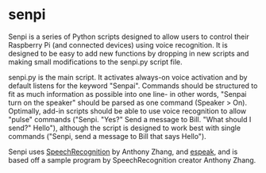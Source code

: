 # senpi
Senpi is a series of Python scripts designed to allow users to control their Raspberry Pi (and connected devices) using voice recognition. It is designed to be easy to add new functions by dropping in new scripts and making small modifications to the senpi.py script file.

senpi.py is the main script. It activates always-on voice activation and by default listens for the keyword "Senpai". Commands should be structured to fit as much information as possible into one line- in other words, "Senpai turn on the speaker" should be parsed as one command (Speaker > On). Optimally, add-in scripts should be able to use voice recognition to allow "pulse" commands ("Senpi. "Yes?" Send a message to Bill. "What should I send?" Hello"), although the script is designed to work best with single commands ("Senpi, send a message to Bill that says Hello").

Senpi uses [SpeechRecognition](https://pypi.python.org/pypi/SpeechRecognition/) by Anthony Zhang, and [espeak](http://espeak.sourceforge.net/), and is based off a sample program by SpeechRecognition creator Anthony Zhang.